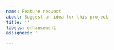 ```yaml
---
name: Feature request
about: Suggest an idea for this project
title: ''
labels: enhancement
assignees: ''

---
```


<!--  Hey there! Thanks for suggesting something for Little Improvements: Custom. Please give some detail about the feature you'd like to see below. Thanks :)  -->

